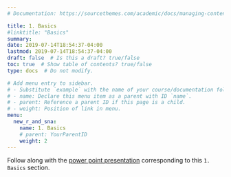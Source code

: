 ```yaml
---
# Documentation: https://sourcethemes.com/academic/docs/managing-content/

title: 1. Basics
#linktitle: "Basics"
summary:
date: 2019-07-14T18:54:37-04:00
lastmod: 2019-07-14T18:54:37-04:00
draft: false  # Is this a draft? true/false
toc: true  # Show table of contents? true/false
type: docs  # Do not modify.

# Add menu entry to sidebar.
# - Substitute `example` with the name of your course/documentation folder.
# - name: Declare this menu item as a parent with ID `name`.
# - parent: Reference a parent ID if this page is a child.
# - weight: Position of link in menu.
menu:
  new_r_and_sna:
    name: 1. Basics
    # parent: YourParentID
    weight: 2
---
```


Follow along with the [power point presentation](https://github.com/EKuki/website/blob/master/content/courses/example/1.Basics_SNA%20using%20R_18March19.pptx) corresponding to this `1. Basics` section.